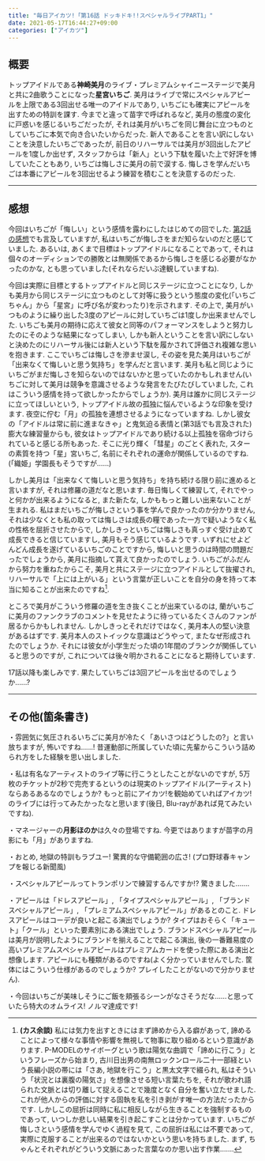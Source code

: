 ```yaml
---
title: "毎日アイカツ!「第16話 ドッキドキ!!スペシャルライブPART1」"
date: 2021-05-17T16:44:27+09:00
categories: ["アイカツ"]
---
```

## 概要

トップアイドルである**神崎美月**のライブ・プレミアムシャイニーステージで美月と共に2曲歌うことになった**星宮いちご**. 美月はライブで常にスペシャルアピールを上限である3回出せる唯一のアイドルであり, いちごにも確実にアピールを出すための特訓を課す. 今までと違って苗字で呼ばれるなど, 美月の態度の変化に戸惑いを感じるいちごだったが, それは美月がいちごを同じ舞台に立つものとしていちごに本気で向き合いたいからだった. 新人であることを言い訳にしないことを決意したいちごであったが, 前日のリハーサルでは美月が3回出したアピールを1度しか出せず, スタッフからは「新人」という下駄を履いた上で好評を博していたこともあり, いちごは悔しさに美月の前で涙する. 悔しさを学んだいちごは本番にアピールを3回出せるよう練習を積むことを決意するのだった.

***

## 感想

今回はいちごが「悔しい」という感情を露わにしたはじめての回でした. [第2話の感想](https://aura-tks.github.io/portfolio/article/everydayaikatsu2/)でも言及していますが, 私はいちごが悔しさをまだ知らないのだと感じていました. あるいは, あくまで目標はトップアイドルになることであって, それは個々のオーディションでの勝敗とは無関係であるから悔しさを感じる必要がなかったのかな, とも思っていました(それならだいぶ達観していますね).

今回は実際に目標とするトップアイドルと同じステージに立つことになり, しかも美月から同じステージに立つものとして対等に扱うという態度の変化(「いちごちゃん」から「星宮」に呼び名が変わったり)を示されます. その上で, 美月がいつものように繰り出した3度のアピールに対していちごは1度しか出来ませんでした. いちごも美月の期待に応えて彼女と同等のパフォーマンスをしようと努力したのにそのような結果になってしまい, しかも新人ということを言い訳にしないと決めたのにリハーサル後には新人という下駄を履かされて評価され複雑な思いを抱きます. ここでいちごは悔しさを滲ませ涙し, その姿を見た美月はいちごが「出来なくて悔しいと思う気持ち」を学んだと言います. 美月も私と同じようにいちごがまだ悔しさを知らないのではないかと思っていたのかもしれません(いちごに対して美月は競争を意識させるような発言をたびたびしていました, これはこういう感情を持って欲しかったからでしょうか). 美月は誰かに同じステージに立ってほしいという, トップアイドル故の孤独に悩んでいるような印象を受けます. 夜空に佇む「月」の孤独を連想させるようになっていますね. しかし彼女の「アイドルは常に前に進まなきゃ」と鬼気迫る表情と(第3話でも言及された)膨大な練習量からも, 彼女はトップアイドルであり続ける以上孤独を宿命づけられていると感じる所もあった. そこに光り輝く「彗星」のごとく表れた, スターの素質を持つ「星」宮いちご, 名前にそれぞれの運命が関係しているのですね. (「織姫」学園長もそうですが……)

しかし美月は「出来なくて悔しいと思う気持ち」を持ち続ける限り前に進めると言いますが, それは修羅の道だなと思います. 毎日悔しくて練習して, それでやっと何かが出来るようになると, また新たな, しかももっと難しい出来ないことが生まれる. 私はまだいちごが悔しさという事を学んで良かったのか分かりません, それは少なくとも私の取っては悔しさは成長の糧であった一方で疑いようなく私の性格を屈折させたからで, しかしきっといちごは悔しさも真っすぐ受け止めて成長できると信じていますし, 美月もそう感じているようです. いずれにせよどんどん成長を遂げているいちごのことですから, 悔しいと思うのは時間の問題だったでしょうから, 美月に指摘して貰えて良かったのでしょう. いちごがふだんから努力を重ねたからこそ, 美月と共にステージに立つアイドルとして抜擢され, リハーサルで「上には上がいる」という言葉が正しいことを自分の身を持って本当に知ることが出来たのですね[^footnote_1].

ところで美月がこういう修羅の道を生き抜くことが出来ているのは, 蘭がいちごに美月のファンクラブのコメントを見せたように待っているたくさんのファンが居るからかもしれません. しかしきっとそれだけではなく, 美月本人の堅い決意があるはずです. 美月本人のストイックな意識はどうやって, またなぜ形成されたのでしょうか. それには彼女が小学生だった頃の1年間のブランクが関係していると思うのですが, これについては後々明かされることになると期待しています.

17話以降も楽しみです. 果たしていちごは3回アピールを出せるのでしょうか……?

***

## その他(箇条書き)

・雰囲気に気圧されるいちごに美月が冷たく「あいさつはどうしたの?」と言い放ちますが, 怖いですね……! 昔運動部に所属していた頃に先輩からこういう詰められ方をした経験を思い出しました.

・私は有名なアーティストのライブ等に行こうとしたことがないのですが, 5万枚のチケットが2秒で完売するというのは現実のトップアイドル(アーティスト)ならあるあるなのでしょうか? もっと前にアイカツ!を観始めていればアイカツ!のライブには行ってみたかったなと思います(後日, Blu-rayがあれば見てみたいですね).

・マネージャーの**月影ほのか**は久々の登場ですね. 今更ではありますが苗字の月影にも「月」がありますね.

・おとめ, 地獄の特訓もラブユー! 驚異的な守備範囲の広さ! (プロ野球春キャンプを報じる新聞風)

・スペシャルアピールってトランポリンで練習するんですか!? 驚きました…….

・アピールは「ドレスアピール」, 「タイプスペシャルアピール」, 「ブランドスペシャルアピール」, 「プレミアムスペシャルアピール」があるとのこと. ドレスアピールはコーデが良いと起こる演出でしょうか? タイプはおそらく「キュート」「クール」といった要素別にある演出でしょう. ブランドスペシャルアピールは美月が説明したようにブランドを揃えることで起こる演出, 後の一番難易度の高いプレミアムスペシャルアピールはプレミアムカードを使った際にある演出と想像します. アピールにも種類があるのですね(よく分かっていませんでした. 筐体にはこういう仕様があるのでしょうか? プレイしたことがないので分かりません).

・今回はいちごが美味しそうにご飯を頬張るシーンがなさそうだな……と思っていたら特大のオムライス! ノルマ達成です!

[^footnote_1]:**(カス余談)** 私には気力を出すときにはまず諦めから入る癖があって, 諦めることによって様々な事情や影響を無視して物事に取り組めるという意識があります. P-MODELのサイボーグという歌は陽気な曲調で「諦めに行こう」というフレーズから始まり, 古川日出男の南無ロックンロール二十一部経という長編小説の帯には「さあ, 地獄を行こう」と黒太文字で綴られ, 私はそういう「状況とは裏腹の陽気さ」を想像させる短い言葉たちを, それが歌われ語られた文脈とは切り離して捉えることで幾度となく自分を奮い立たせました. これが他人からの評価に対する固執を私を引き剥がす唯一の方法だったからです. しかしこの屈折は同時に私に相反しながら生きることを強制するものであって, いつしか悲しい結果を引き起こすことは分かっています. いちごが悔しさという感情を学んでゆく過程を見て, この屈折は私には不要であって, 実際に克服することが出来るのではないかという思いを持ちました. まず, ちゃんとそれぞれがどういう文脈にあった言葉なのか思い出す作業…….
